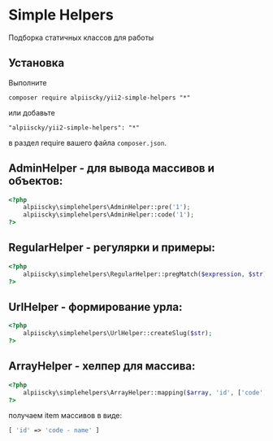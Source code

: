 Simple Helpers
============
Подборка статичных классов для работы

Установка
------------
Выполните 

```
composer require alpiiscky/yii2-simple-helpers "*"
```

или добавьте

```
"alpiiscky/yii2-simple-helpers": "*"
```

в раздел require вашего файла `composer.json`.


AdminHelper - для вывода массивов и объектов:
--
```php
<?php
    alpiiscky\simplehelpers\AdminHelper::pre('1');
    alpiiscky\simplehelpers\AdminHelper::code('1');
?>
```

RegularHelper - регулярки и примеры:
--
```php
<?php
    alpiiscky\simplehelpers\RegularHelper::pregMatch($expression, $str);
?>
```

UrlHelper - формирование урла:
--
```php
<?php
    alpiiscky\simplehelpers\UrlHelper::createSlug($str);
?>
```

ArrayHelper - хелпер для массива:
--
```php
<?php
    alpiiscky\simplehelpers\ArrayHelper::mapping($array, 'id', ['code', 'name']);
?>
```

получаем item массивов в виде:
```php
[ 'id' => 'code - name' ]
```